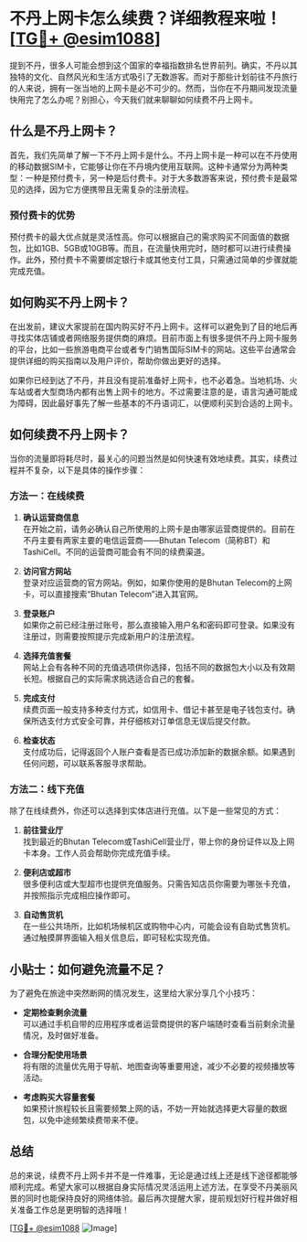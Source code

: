 # 不丹上网卡怎么续费？详细教程来啦！[[TG💪+ @esim1088](https://t.me/s/esim1088)]

提到不丹，很多人可能会想到这个国家的幸福指数排名世界前列。确实，不丹以其独特的文化、自然风光和生活方式吸引了无数游客。而对于那些计划前往不丹旅行的人来说，拥有一张当地的上网卡是必不可少的。然而，当你在不丹期间发现流量快用完了怎么办呢？别担心，今天我们就来聊聊如何续费不丹上网卡。

## 什么是不丹上网卡？

首先，我们先简单了解一下不丹上网卡是什么。不丹上网卡是一种可以在不丹使用的移动数据SIM卡，它能够让你在不丹境内使用互联网。这种卡通常分为两种类型：一种是预付费卡，另一种是后付费卡。对于大多数游客来说，预付费卡是最常见的选择，因为它方便携带且无需复杂的注册流程。

### 预付费卡的优势

预付费卡的最大优点就是灵活性高。你可以根据自己的需求购买不同面值的数据包，比如1GB、5GB或10GB等。而且，在流量快用完时，随时都可以进行续费操作。此外，预付费卡不需要绑定银行卡或其他支付工具，只需通过简单的步骤就能完成充值。

## 如何购买不丹上网卡？

在出发前，建议大家提前在国内购买好不丹上网卡。这样可以避免到了目的地后再寻找实体店铺或者网络服务提供商的麻烦。目前市面上有很多提供不丹上网卡服务的平台，比如一些旅游电商平台或者专门销售国际SIM卡的网站。这些平台通常会提供详细的购买指南以及用户评价，帮助你做出更好的选择。

如果你已经到达了不丹，并且没有提前准备好上网卡，也不必着急。当地机场、火车站或者大型商场内都有出售上网卡的地方。不过需要注意的是，语言沟通可能成为障碍，因此最好事先了解一些基本的不丹语词汇，以便顺利买到合适的上网卡。

## 如何续费不丹上网卡？

当你的流量即将耗尽时，最关心的问题当然是如何快速有效地续费。其实，续费过程并不复杂，以下是具体的操作步骤：

### 方法一：在线续费

1. **确认运营商信息**  
   在开始之前，请务必确认自己所使用的上网卡是由哪家运营商提供的。目前在不丹主要有两家主要的电信运营商——Bhutan Telecom（简称BT）和TashiCell。不同的运营商可能会有不同的续费渠道。

2. **访问官方网站**  
   登录对应运营商的官方网站。例如，如果你使用的是Bhutan Telecom的上网卡，可以直接搜索“Bhutan Telecom”进入其官网。

3. **登录账户**  
   如果你之前已经注册过账号，那么直接输入用户名和密码即可登录。如果没有注册过，则需要按照提示完成新用户的注册流程。

4. **选择充值套餐**  
   网站上会有各种不同的充值选项供你选择，包括不同的数据包大小以及有效期长短。根据自己的实际需求挑选适合自己的套餐。

5. **完成支付**  
   续费页面一般支持多种支付方式，如信用卡、借记卡甚至是电子钱包支付。确保所选支付方式安全可靠，并仔细核对订单信息无误后提交付款。

6. **检查状态**  
   支付成功后，记得返回个人账户查看是否已成功添加新的数据余额。如果遇到任何问题，可以联系客服寻求帮助。

### 方法二：线下充值

除了在线续费外，你还可以选择到实体店进行充值。以下是一些常见的方式：

1. **前往营业厅**  
   找到最近的Bhutan Telecom或TashiCell营业厅，带上你的身份证件以及上网卡本身。工作人员会帮助你完成充值手续。

2. **便利店或超市**  
   很多便利店或大型超市也提供充值服务。只需告知店员你需要为哪张卡充值，并按照指示完成相应操作即可。

3. **自动售货机**  
   在一些公共场所，比如机场候机区或购物中心内，可能会设有自助式售货机。通过触摸屏界面输入相关信息后，即可轻松实现充值。

## 小贴士：如何避免流量不足？

为了避免在旅途中突然断网的情况发生，这里给大家分享几个小技巧：

- **定期检查剩余流量**  
  可以通过手机自带的应用程序或者运营商提供的客户端随时查看当前剩余流量情况，及时做好准备。
  
- **合理分配使用场景**  
  将有限的流量优先用于导航、地图查询等重要用途，减少不必要的视频播放等活动。

- **考虑购买大容量套餐**  
  如果预计旅程较长且需要频繁上网的话，不妨一开始就选择更大容量的数据包，以免中途频繁续费带来不便。

## 总结

总的来说，续费不丹上网卡并不是一件难事，无论是通过线上还是线下途径都能够顺利完成。希望大家可以根据自身实际情况灵活运用上述方法，在享受不丹美丽风景的同时也能保持良好的网络体验。最后再次提醒大家，提前规划好行程并做好相关准备工作总是更明智的选择哦！

[[TG💪+ @esim1088](https://t.me/s/esim1088) ![Image](https://i.postimg.cc/4NQfJmqS/Snipaste-2025-05-13-00-14-12.png)]